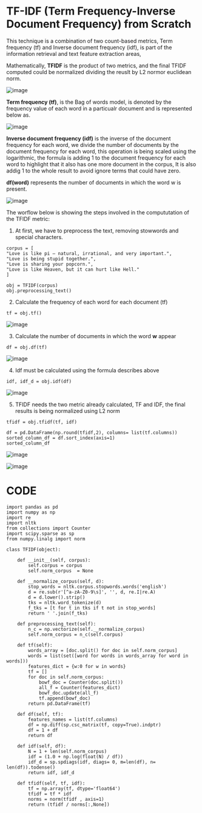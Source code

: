 # TF-IDF (Term Frequency-Inverse Document Frequency) from Scratch

This technique is a combination of two count-based metrics, Term frequency (tf) and Inverse document frequency (idf), is part of the information retrieval and text feature extraction areas, 

Mathematically, **TFIDF** is the product of two metrics, and the final TFIDF computed could be normalized dividing the reuslt by L2 normor euclidean norm.

![image](https://user-images.githubusercontent.com/8701464/130260664-fb928e4c-241f-4d3a-a0f4-8db4dc6ffcf1.png)

**Term frequency (tf)**, is the Bag of words model, is denoted by the frequency value of each word in a particualr document and is represented below as.

![image](https://user-images.githubusercontent.com/8701464/130260732-31e928d5-0c4a-4915-a671-1b4564783c58.png)


**Inverse document frequency (idf)** is the inverse of the document frequency for each word, we divide the number of documents by the document frequency for each word, this operation is being scaled using the logarithmic, the formula is adding 1 to the document frequency for each word to highlight that it also has one more document in the corpus, It is also addig 1 to the whole result to avoid ignore terms that could have zero.


**df(word)** represents the number of documents in which the word w is present.

![image](https://user-images.githubusercontent.com/8701464/130260766-f5734ce8-6981-49d3-861b-97eec6c6a559.png)



The worflow below is showing the steps involved in the compututation of the TFIDF metric:

1. At first, we have to preprocess the text, removing stowwords and special characters.
```
corpus = [
"Love is like pi – natural, irrational, and very important.",
"Love is being stupid together.",
"Love is sharing your popcorn.",
"Love is like Heaven, but it can hurt like Hell."
]

obj = TFIDF(corpus)
obj.preprocessing_text()
```

2. Calculate the frequency of each word for each document (tf)

```
tf = obj.tf()

```

![image](https://user-images.githubusercontent.com/8701464/130262801-3a839159-2d05-4b26-bf41-9930f2388d33.png)


3. Calculate the number of documents in which the word **w** appear

```
df = obj.df(tf)
```

![image](https://user-images.githubusercontent.com/8701464/130262837-9e010d87-3430-4150-880b-810dae4412bf.png)


4. Idf must be calculated using the formula describes above

```
idf, idf_d = obj.idf(df)
```

![image](https://user-images.githubusercontent.com/8701464/130262859-a8750042-112b-47b1-8bb1-44f96ebf60da.png)


5. TFIDF needs the two metric already calculated, TF and IDF, the final results is being normalized using L2 norm

```
tfidf = obj.tfidf(tf, idf)
```

```
df = pd.DataFrame(np.round(tfidf,2), columns= list(tf.columns))
sorted_column_df = df.sort_index(axis=1)
sorted_column_df
```
![image](https://user-images.githubusercontent.com/8701464/130262893-37e230a7-a0a0-41a0-b520-6f6c064e3e76.png)


![image](https://user-images.githubusercontent.com/8701464/130260824-f8c8eef3-4256-4355-9276-71503c7b16bb.png)


# CODE

```
import pandas as pd
import numpy as np
import re
import nltk
from collections import Counter
import scipy.sparse as sp
from numpy.linalg import norm

class TFIDF(object):

    def __init__(self, corpus):        
        self.corpus = corpus
        self.norm_corpus  = None        

    def __normalize_corpus(self, d):
        stop_words = nltk.corpus.stopwords.words('english')
        d = re.sub(r'[^a-zA-Z0-9\s]', '', d, re.I|re.A)
        d = d.lower().strip()
        tks = nltk.word_tokenize(d)
        f_tks = [t for t in tks if t not in stop_words]
        return ' '.join(f_tks)

    def preprocessing_text(self):
        n_c = np.vectorize(self.__normalize_corpus)
        self.norm_corpus = n_c(self.corpus)

    def tf(self):
        words_array = [doc.split() for doc in self.norm_corpus]
        words = list(set([word for words in words_array for word in words]))
        features_dict = {w:0 for w in words}
        tf = []
        for doc in self.norm_corpus:
            bowf_doc = Counter(doc.split())
            all_f = Counter(features_dict)
            bowf_doc.update(all_f)
            tf.append(bowf_doc)
        return pd.DataFrame(tf)

    def df(self, tf):
        features_names = list(tf.columns)
        df = np.diff(sp.csc_matrix(tf, copy=True).indptr)
        df = 1 + df
        return df
        
    def idf(self, df):
        N = 1 + len(self.norm_corpus)
        idf = (1.0 + np.log(float(N) / df)) 
        idf_d = sp.spdiags(idf, diags= 0, m=len(df), n= len(df)).todense()      
        return idf, idf_d

    def tfidf(self, tf, idf):        
        tf = np.array(tf, dtype='float64')
        tfidf = tf * idf
        norms = norm(tfidf , axis=1)
        return (tfidf / norms[:,None])
```















